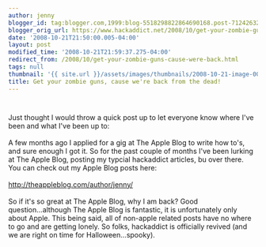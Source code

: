 ```yaml
---
author: jenny
blogger_id: tag:blogger.com,1999:blog-5518298822864690168.post-7124263257577635515
blogger_orig_url: https://www.hackaddict.net/2008/10/get-your-zombie-guns-cause-were-back.html
date: '2008-10-21T21:50:00.005-04:00'
layout: post
modified_time: '2008-10-21T21:59:37.275-04:00'
redirect_from: /2008/10/get-your-zombie-guns-cause-were-back.html
tags: null
thumbnail: '{{ site.url }}/assets/images/thumbnails/2008-10-21-image-0000.png'
title: Get your zombie guns, cause we're back from the dead!
---
```


<a onblur="try {parent.deselectBloggerImageGracefully();} catch(e) {}" href="http://3.bp.blogspot.com/_Gj3xvk4ycVs/SP6IUzirA2I/AAAAAAAAAZc/vs0mxIZC80A/s1600-h/back.png"><img style="margin: 0px auto 10px; display: block; text-align: center; cursor: pointer;" src="http://3.bp.blogspot.com/_Gj3xvk4ycVs/SP6IUzirA2I/AAAAAAAAAZc/vs0mxIZC80A/s400/back.png" alt="" id="BLOGGER_PHOTO_ID_5259791305829712738" border="0" /></a><br />Just thought I would throw a quick post up to let everyone know where I've been and what I've been up to:<br /><br />A few months ago I applied for a gig at The Apple Blog to write how to's, and sure enough I got it.  So for the past couple of months I've been lurking at The Apple Blog, posting my typcial hackaddict articles, bu over there.  You can check out my Apple Blog posts here:<br /><br />http://theappleblog.com/author/jenny/<br /><br />So if it's so great at The Apple Blog, why I am back?  Good question...although The Apple Blog is fantastic, it is unfortunately only about Apple.  This being said, all of non-apple related posts have no where to go and are getting lonely.  So folks, hackaddict is officially revived (and we are right on time for Halloween...spooky).